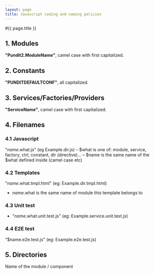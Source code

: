 ```yaml
---
layout: page
title: Javascript coding and naming policies
---
```


#{{ page.title }}

## 1. Modules

**"Pundit2.ModuleName"**, camel case with first capitalized.

## 2. Constants

**"PUNDITDEFAULTCONF"**, all capitalized.

## 3. Services/Factories/Providers

**"ServiceName"**, camel case with first capitalized.

## 4. Filenames

### 4.1 Javascript

"$name.$what.js" (eg Example.dir.js)
  – $what is one of: module, service, factory, ctrl, constant, dir (directive)...
  – $name is the same name of the $what defined inside (camel case etc)

### 4.2 Templates

"$name.$what.tmpl.html" (eg: Example.dir.tmpl.html)
  - $name.$what is the same name of module this template belongs to

### 4.3 Unit test

  - "$name.$what.unit.test.js" (eg: Example.service.unit.test.js)

### 4.4 E2E test

"$name.e2e.test.js" (eg: Example.e2e.test.js)

## 5. Directories

Name of the module / component